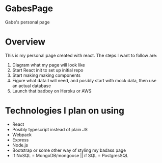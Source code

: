 # GabesPage
Gabe's personal page

# Overview

This is my personal page created with react. The steps I want to follow are:
<ol>
  <li>Diagram what my page will look like</li>
  <li>Start React init to set up initial repo</li>
  <li>Start making making components</li>
  <li>Figure what data I will need, and posibly start with mock data, then use an actual database</li>
  <li>Launch that badboy on Heroku or AWS</li>
</ol>

# Technologies I plan on using

<ul>
  <li>React</li>
  <li>Posibly typescript instead of plain JS</li>
  <li>Webpack</li>
  <li>Express</li>
  <li>Node.js</li>
  <li>Bootstrap or some other way of styling my badass page</li>
  <li>If NoSQL = MongoDB/mongoose || if SQL = PostgresSQL</li>
</ul>
  
